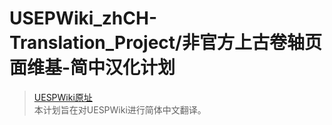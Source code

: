 # USEPWiki_zhCH-Translation_Project/非官方上古卷轴页面维基-简中汉化计划  
> [UESPWiki原址](http://en.uesp.net/wiki)  
本计划旨在对UESPWiki进行简体中文翻译。  
